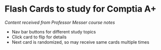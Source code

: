 # Flash Cards to study for Comptia A+

*Content received from Professor Messer course notes*

- Nav bar buttons for different study topics
- Click card to flip for details
- Next card is randomized, so may receive same cards multiple times